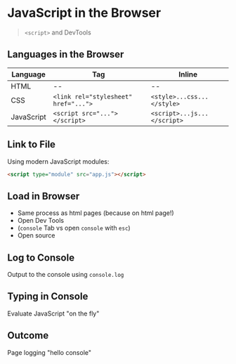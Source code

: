 JavaScript in the Browser
===

> `<script>` and DevTools

## Languages in the Browser

Language | Tag | Inline
---|---|---
HTML | -- | --
CSS | `<link rel="stylesheet" href="...">` | `<style>...css...</style>`
JavaScript | `<script src="..."></script>` | `<script>...js...</script>`

## Link to File

Using modern JavaScript modules:

```html
<script type="module" src="app.js"></script>
```

## Load in Browser

* Same process as html pages (because on html page!)
* Open Dev Tools
* (`console` Tab vs open `console` with `esc`)
* Open source

## Log to Console

Output to the console using `console.log`

## Typing in Console

Evaluate JavaScript "on the fly"

## Outcome

Page logging "hello console"
